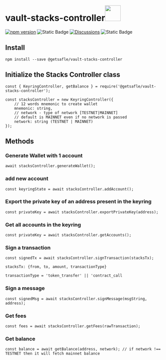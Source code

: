 # vault-stacks-controller<code><a href="https://www.docker.com/" target="_blank"><img height="50" src="https://assets.coingecko.com/coins/images/2069/standard/Stacks_Logo_png.png?1709979332"></a></code>

[![npm version](https://badge.fury.io/js/@getsafle%2Fvault-stacks-controller.svg)](https://badge.fury.io/js/@getsafle%2Fvault-stacks-controller) <img alt="Static Badge" src="https://img.shields.io/badge/License-MIT-green">   [![Discussions][discussions-badge]][discussions-link]
 <img alt="Static Badge" src="https://img.shields.io/badge/stacks_controller-documentation-purple"> 



## Install

`npm install --save @getsafle/vault-stacks-controller`

## Initialize the Stacks Controller class

```
const { KeyringController, getBalance } = require('@getsafle/vault-stacks-controller');

const stacksController = new KeyringController({
    // 12 words mnemonic to create wallet
    mnemonic: string,
    // network - type of network [TESTNET|MAINNET]
    // default is MAINNET even if no network is passed
    network: string (TESTNET | MAINNET)
});
```

## Methods

### Generate Wallet with 1 account

```
await stacksController.generateWallet();
```

### add new account

```
const keyringState = await stacksController.addAccount();
```

### Export the private key of an address present in the keyring

```
const privateKey = await stacksController.exportPrivateKey(address);
```

### Get all accounts in the keyring

```
const privateKey = await stacksController.getAccounts();
```

### Sign a transaction

```
const signedTx = await stacksController.signTransaction(stacksTx);

stacksTx: {from, to, amount, transactionType}

transactionType = 'token_transfer' || 'contract_call
```

### Sign a message

```
const signedMsg = await stacksController.signMessage(msgString, address);
```

### Get fees

```
const fees = await stacksController.getFees(rawTransaction);
```

### Get balance

```
const balance = await getBalance(address, network); // if network !== TESTNET then it will fetch mainnet balance
```

[discussions-badge]: https://img.shields.io/badge/Code_Quality-passing-rgba
[discussions-link]: https://github.com/getsafle/vault-stacks-controller/actions
